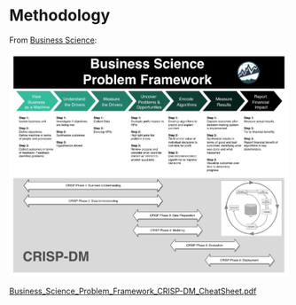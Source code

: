 # Methodology

From [Business Science](https://university.business-science.io/courses/246843/lectures/5029853):

![](../.gitbook/assets/image%20%286%29.png)

[Business\_Science\_Problem\_Framework\_CRISP-DM\_CheatSheet.pdf](https://www.dropbox.com/s/86l9jkxz502m0tf/Business_Science_Problem_Framework_CRISP-DM_CheatSheet.pdf?dl=0)

